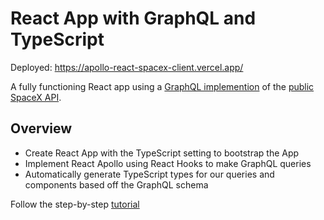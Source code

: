 # React App with GraphQL and TypeScript

Deployed: https://apollo-react-spacex-client.vercel.app/

A fully functioning React app using a [GraphQL implemention](https://spacexdata.herokuapp.com/graphql) of the [public SpaceX API](https://docs.spacexdata.com/).

## Overview

- Create React App with the TypeScript setting to bootstrap the App
- Implement React Apollo using React Hooks to make GraphQL queries
- Automatically generate TypeScript types for our queries and components based off the GraphQL schema

Follow the step-by-step [tutorial](https://levelup.gitconnected.com/build-a-graphql-react-app-with-typescript-9661f908b26?source=friends_link&sk=efe66b87d9f785c04b3e68f05ed25b7d)
